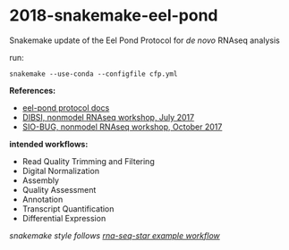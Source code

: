 # 2018-snakemake-eel-pond
Snakemake update of the Eel Pond Protocol for *de novo* RNAseq analysis

run:
```
snakemake --use-conda --configfile cfp.yml
```

**References:** 
* [eel-pond protocol docs](http://eel-pond.readthedocs.io/en/latest/)
* [DIBSI, nonmodel RNAseq workshop, July 2017](http://dibsi-rnaseq.readthedocs.io/en/latest/)
* [SIO-BUG, nonmodel RNAseq workshop, October 2017](http://rnaseq-workshop-2017.readthedocs.io/en/latest/index.html)

**intended workflows:**
  - Read Quality Trimming and Filtering
  - Digital Normalization
  - Assembly
  - Quality Assessment
  - Annotation
  - Transcript Quantification 
  - Differential Expression


*snakemake style follows [rna-seq-star example workflow](https://github.com/snakemake-workflows/rna-seq-star-deseq2)*
